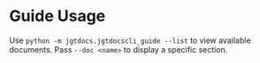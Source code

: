 # Guide Usage

Use `python -m jgtdocs.jgtdocscli_guide --list` to view available documents. Pass `--doc <name>` to display a specific section.
